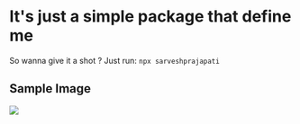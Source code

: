 # It's just a simple package that define me

So wanna give it a shot ?
Just run:
`npx sarveshprajapati`

## Sample Image
<img src="https://user-images.githubusercontent.com/76987332/126743009-297b7e54-59fd-47ef-a827-28f4acddb8d3.png" />
